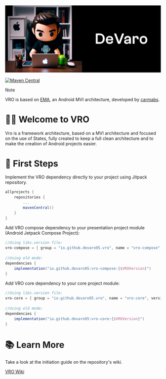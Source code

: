 ![alt text](https://github.com/devaro95/vro/blob/master/header.jpg)

[![Maven Central](https://img.shields.io/maven-central/v/io.github.devaro95.vro/vro-core?color=blue&style=flat-square&logo=apachemaven)](https://search.maven.org/search?q=g:io.github.devaro95.vro)

> [!NOTE]
VRO is based on [EMA](https://github.com/carmabs/ema), an Android MVI architecture, developed by [carmabs](https://github.com/carmabs).
# 👨‍💻 Welcome to VRO 
Vro is a framework architecture, based on a MVI architecture and focused on the use of States, fully created to keep a full clean architecture and to make the creation of Android projects easier. 

# :rocket: First Steps 
Implement the VRO dependency directly to your project using Jitpack repository.

```gradle
allprojects {
    repositories {
        ...
        mavenCentral()
    }
}
```
Add VRO compose dependency to your presentation project module (Android Jetpack Compose Project):
```gradle
//Using libs.version file:
vro-compose = { group = "io.github.devaro95.vro", name = "vro-compose", version.ref = "vroVersion" }

//Using old mode:
dependencies {
    implementation("io.github.devaro95:vro-compose:{$VROVersion}")
}
```
Add VRO core dependency to your core project module:
```gradle
//Using libs.version file:
vro-core = { group = "io.github.devaro95.vro", name = "vro-core", version.ref = "vroVersion" }

//Using old mode:
dependencies {
    implementation("io.github.devaro95:vro-core:{$VROVersion}")
}
```
# 📚  Learn More
Take a look at the initiation guide on the repository's wiki.

[VRO Wiki](https://github.com/devaro95/vro/wiki)
